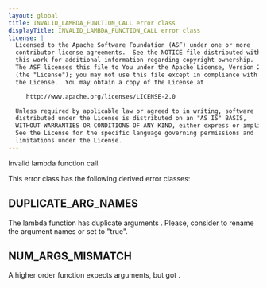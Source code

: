 ```yaml
---
layout: global
title: INVALID_LAMBDA_FUNCTION_CALL error class
displayTitle: INVALID_LAMBDA_FUNCTION_CALL error class
license: |
  Licensed to the Apache Software Foundation (ASF) under one or more
  contributor license agreements.  See the NOTICE file distributed with
  this work for additional information regarding copyright ownership.
  The ASF licenses this file to You under the Apache License, Version 2.0
  (the "License"); you may not use this file except in compliance with
  the License.  You may obtain a copy of the License at

     http://www.apache.org/licenses/LICENSE-2.0

  Unless required by applicable law or agreed to in writing, software
  distributed under the License is distributed on an "AS IS" BASIS,
  WITHOUT WARRANTIES OR CONDITIONS OF ANY KIND, either express or implied.
  See the License for the specific language governing permissions and
  limitations under the License.
---
```


Invalid lambda function call.

This error class has the following derived error classes:

## DUPLICATE_ARG_NAMES

The lambda function has duplicate arguments <args>. Please, consider to rename the argument names or set <caseSensitiveConfig> to "true".

## NUM_ARGS_MISMATCH

A higher order function expects <expectedNumArgs> arguments, but got <actualNumArgs>.
